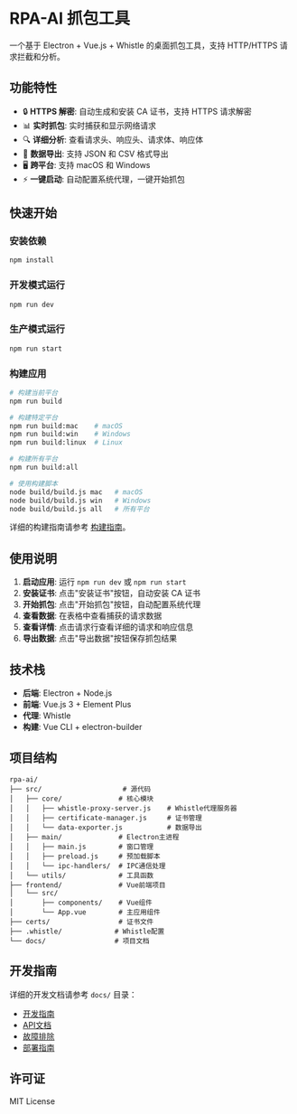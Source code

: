 # RPA-AI 抓包工具

一个基于 Electron + Vue.js + Whistle 的桌面抓包工具，支持 HTTP/HTTPS 请求拦截和分析。

## 功能特性

- 🔒 **HTTPS 解密**: 自动生成和安装 CA 证书，支持 HTTPS 请求解密
- 📊 **实时抓包**: 实时捕获和显示网络请求
- 🔍 **详细分析**: 查看请求头、响应头、请求体、响应体
- 💾 **数据导出**: 支持 JSON 和 CSV 格式导出
- 🖥️ **跨平台**: 支持 macOS 和 Windows
- ⚡ **一键启动**: 自动配置系统代理，一键开始抓包

## 快速开始

### 安装依赖

```bash
npm install
```

### 开发模式运行

```bash
npm run dev
```

### 生产模式运行

```bash
npm run start
```

### 构建应用

```bash
# 构建当前平台
npm run build

# 构建特定平台
npm run build:mac    # macOS
npm run build:win    # Windows
npm run build:linux  # Linux

# 构建所有平台
npm run build:all

# 使用构建脚本
node build/build.js mac   # macOS
node build/build.js win   # Windows
node build/build.js all   # 所有平台
```

详细的构建指南请参考 [构建指南](docs/BUILD_GUIDE.md)。

## 使用说明

1. **启动应用**: 运行 `npm run dev` 或 `npm run start`
2. **安装证书**: 点击"安装证书"按钮，自动安装 CA 证书
3. **开始抓包**: 点击"开始抓包"按钮，自动配置系统代理
4. **查看数据**: 在表格中查看捕获的请求数据
5. **查看详情**: 点击请求行查看详细的请求和响应信息
6. **导出数据**: 点击"导出数据"按钮保存抓包结果

## 技术栈

- **后端**: Electron + Node.js
- **前端**: Vue.js 3 + Element Plus
- **代理**: Whistle
- **构建**: Vue CLI + electron-builder

## 项目结构

```
rpa-ai/
├── src/                    # 源代码
│   ├── core/              # 核心模块
│   │   ├── whistle-proxy-server.js    # Whistle代理服务器
│   │   ├── certificate-manager.js     # 证书管理
│   │   └── data-exporter.js           # 数据导出
│   ├── main/              # Electron主进程
│   │   ├── main.js        # 窗口管理
│   │   ├── preload.js     # 预加载脚本
│   │   └── ipc-handlers/  # IPC通信处理
│   └── utils/             # 工具函数
├── frontend/              # Vue前端项目
│   └── src/
│       ├── components/    # Vue组件
│       └── App.vue        # 主应用组件
├── certs/                 # 证书文件
├── .whistle/             # Whistle配置
└── docs/                 # 项目文档
```

## 开发指南

详细的开发文档请参考 `docs/` 目录：

- [开发指南](docs/DEVELOPMENT.md)
- [API文档](docs/API.md)
- [故障排除](docs/TROUBLESHOOTING.md)
- [部署指南](docs/DEPLOYMENT.md)

## 许可证

MIT License 